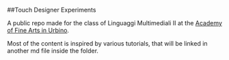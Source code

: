 ##Touch Designer Experiments

A public repo made for the class of Linguaggi Multimediali II at the [Academy of Fine Arts in Urbino](http://www.accademiadiurbino.it/).

Most of the content is inspired by various tutorials, that will be linked in another md file inside the folder.